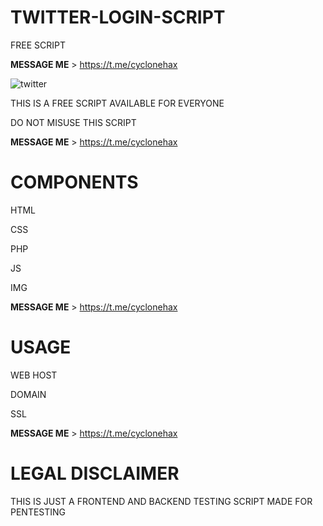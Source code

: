 # TWITTER-LOGIN-SCRIPT
FREE SCRIPT

<strong>MESSAGE ME</strong> > https://t.me/cyclonehax

![twitter](https://user-images.githubusercontent.com/126171404/223116988-a38bfc6f-6d80-4c94-966d-fb2f5f22352d.PNG)


THIS IS A FREE SCRIPT AVAILABLE FOR EVERYONE

DO NOT MISUSE THIS SCRIPT

<strong>MESSAGE ME</strong> > https://t.me/cyclonehax

# COMPONENTS
HTML

CSS

PHP

JS

IMG

<strong>MESSAGE ME</strong> > https://t.me/cyclonehax

# USAGE
WEB HOST

DOMAIN

SSL

<strong>MESSAGE ME</strong> > https://t.me/cyclonehax

# LEGAL DISCLAIMER
THIS IS JUST A FRONTEND AND BACKEND TESTING SCRIPT MADE FOR PENTESTING
